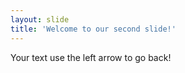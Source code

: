 ```yaml
---
layout: slide
title: 'Welcome to our second slide!'
---
```

Your text
use the left arrow to go back!
